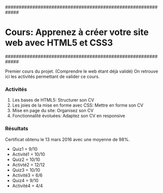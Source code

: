 #############################################################
# Cours: Apprenez à créer votre site web avec HTML5 et CSS3 #
#############################################################

Premier cours du projet. (Comprendre le web étant déjà validé)
On retrouve ici les activités permettant de valider ce cours.

### Activités ###

1. Les bases de HTML5: Structurer son CV
2. Les joies de la mise en forme avec CSS: Mettre en forme son CV
3. Mise en page du site: Organisez son CV
4. Fonctionnalité évoluées: Adaptez son CV en responsive

### Résultats ###

Certificat obtenu le 13 mars 2016 avec une moyenne de 98%.

- Quiz1 = 9/10
- Activité1 = 10/10
- Quiz2 = 10/10
- Activté2 = 12/12
- Quiz3 = 10/10
- Activité3 = 6/6
- Quiz4 = 9/10
- Activité4 = 4/4
